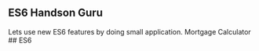 ## ES6 Handson Guru
Lets use new ES6 features by doing small application.
Mortgage Calculator ## ES6
